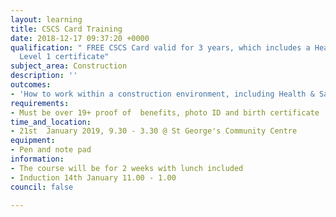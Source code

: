 ```yaml
---
layout: learning
title: CSCS Card Training
date: 2018-12-17 09:37:20 +0000
qualification: " FREE CSCS Card valid for 3 years, which includes a Health and Safety
  Level 1 certificate"
subject_area: Construction
description: ''
outcomes:
- 'How to work within a construction environment, including Health & Safety '
requirements:
- Must be over 19+ proof of  benefits, photo ID and birth certificate
time_and_location:
- 21st  January 2019, 9.30 - 3.30 @ St George's Community Centre
equipment:
- Pen and note pad
information:
- The course will be for 2 weeks with lunch included
- Induction 14th January 11.00 - 1.00
council: false

---
```

